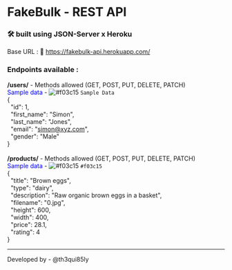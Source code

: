 # FakeBulk - REST API

### 🛠️ built using JSON-Server x Heroku

Base URL : 🔗 https://fakebulk-api.herokuapp.com/

### Endpoints available :

**/users/** - Methods allowed (GET, POST, PUT, DELETE, PATCH) <br />
<span style="color: blue">Sample data</span> - ![#f03c15](https://via.placeholder.com/15/f03c15/000000?text=+) `Sample Data`
<br />
{<br />
&nbsp;&nbsp;"id": 1,<br />
&nbsp;&nbsp;"first_name": "Simon",<br />
&nbsp;&nbsp;"last_name": "Jones",<br />
&nbsp;&nbsp;"email": "simon@xyz.com",<br />
&nbsp;&nbsp;"gender": "Male"<br />
}
<br /><br />
**/products/** - Methods allowed (GET, POST, PUT, DELETE, PATCH) <br />
<span style="color: blue">Sample data</span> - ![#f03c15](https://via.placeholder.com/15/f03c15/000000?text=+) `#f03c15`
<br />
{<br />
&nbsp;&nbsp;"title": "Brown eggs",<br />
&nbsp;&nbsp;"type": "dairy",<br />
&nbsp;&nbsp;"description": "Raw organic brown eggs in a basket",<br />
&nbsp;&nbsp;"filename": "0.jpg",<br />
&nbsp;&nbsp;"height": 600,<br />
&nbsp;&nbsp;"width": 400,<br />
&nbsp;&nbsp;"price": 28.1,<br />
&nbsp;&nbsp;"rating": 4<br />
}

<hr> 

Developed by - @th3qui85ly
